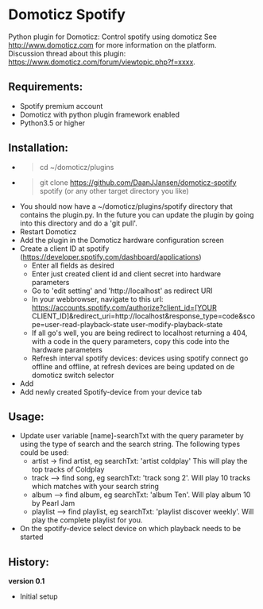 # Domoticz Spotify
Python plugin for Domoticz: Control spotify using domoticz 
See http://www.domoticz.com for more information on the platform.  
Discussion thread about this plugin: https://www.domoticz.com/forum/viewtopic.php?f=xxxx.

## Requirements:
* Spotify premium account
* Domoticz with python plugin framework enabled
* Python3.5 or higher

## Installation:
* > cd ~/domoticz/plugins
* > git clone https://github.com/DaanJJansen/domoticz-spotify spotify (or any other target directory you like)
* You should now have a ~/domoticz/plugins/spotify directory that contains the plugin.py. In the future you can update the plugin by going into this directory and do a 'git pull'.
* Restart Domoticz
* Add the plugin in the Domoticz hardware configuration screen
* Create a client ID at spotify (https://developer.spotify.com/dashboard/applications)
	* Enter all fields as desired
	* Enter just created client id and client secret into hardware parameters
	* Go to 'edit setting' and 'http://localhost' as redirect URI
	* In your webbrowser, navigate to this url: https://accounts.spotify.com/authorize?client_id=[YOUR CLIENT_ID]&redirect_uri=http://localhost&response_type=code&scope=user-read-playback-state user-modify-playback-state
	* If all go's well, you are being redirect to localhost returning a 404, with a code in the query parameters, copy this code into the hardware parameters
	* Refresh interval spotify devices: devices using spotify connect go offline and offline, at refresh devices are being updated on de domoticz switch selector
* Add
* Add newly created Spotify-device from your device tab

## Usage:
* Update user variable [name]-searchTxt with the query parameter by using the type of search and the search string. The following types could be used:
	* artist -> find artist, eg searchTxt: 'artist coldplay' This will play the top tracks of Coldplay
	* track --> find song, eg searchTxt: 'track song 2'. Will play 10 tracks which matches with your search string
	* album --> find album, eg searchTxt: 'album Ten'. Will play album 10 by Pearl Jam
	* playlist --> find playlist, eg searchTxt: 'playlist discover weekly'. Will play the complete playlist for you.
* On the spotify-device select device on which playback needs to be started

## History:
**version 0.1**
- Initial setup